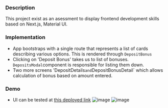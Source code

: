 ### Description
This project exist as an asessment to display frontend development skills based on Next.js, Material UI.

### Implementation
- App bootstraps with a single route that represents a list of cards describing various options. This is rendered through `DepositBonus`
- Clicking on 'Deposit Bonus' takes us to list of bonuses. `DepositsModal`component is responsible for listing them down.
- Two more screens 'DepositDetails` and `DepositBonusDetail` which allows calculation of bonus based on amount entered.

### Demo
- UI can be tested at [this deployed link](https://deposit-kappa.vercel.app/)
![image](https://user-images.githubusercontent.com/36767215/232885734-1aa9f159-0eb4-4ff1-a273-b359dff0d9de.png)
![image](https://user-images.githubusercontent.com/36767215/232885791-adae5311-3e5d-42d4-a885-ba946d45d101.png)
